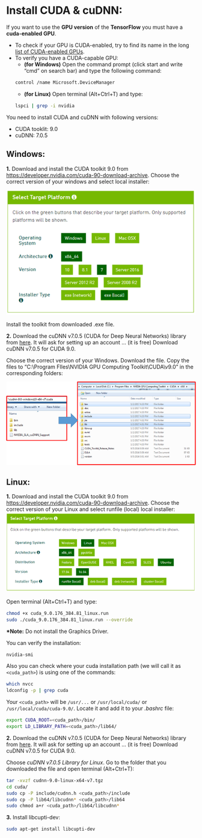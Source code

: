 # Install CUDA & cuDNN:

If you want to use the __GPU version__ of the __TensorFlow__ you must have a __cuda-enabled GPU__.

* To check if your GPU is CUDA-enabled, try to find its name in the long [list of CUDA-enabled GPUs](https://developer.nvidia.com/cuda-gpus).
* To verify you have a CUDA-capable GPU:
  * __(for Windows)__ Open the command prompt (click start and write “cmd” on search bar) and type the following command:
  ```bash
  control /name Microsoft.DeviceManager
  ```
  * __(for Linux)__ Open terminal (Alt+Ctrl+T) and type:
  ```bash
  lspci | grep -i nvidia
  ```

You need to install CUDA and cuDNN with following versions:

- CUDA tooklit: 9.0
- cuDNN: 7.0.5

## Windows:

__1.__ Download and install the CUDA toolkit 9.0 from https://developer.nvidia.com/cuda-90-download-archive. Choose the correct version of your windows and select local installer:

![Alt text](files/cuda_win.png)

Install the toolkit from downloaded .exe file.

__2.__ Download the cuDNN v7.0.5 (CUDA for Deep Neural Networks) library from [here](https://developer.nvidia.com/cudnn).
It will ask for setting up an account … (it is free)
Download cuDNN v7.0.5 for CUDA 9.0.

Choose the correct version of your Windows. Download the file. Copy the files to “C:\Program FIles\NVIDIA GPU Computing Toolkit\CUDA\v9.0” in the corresponding folders:

![Alt text](files/cuda_copy_win.png)

## Linux:

__1.__ Download and install the CUDA toolkit 9.0 from https://developer.nvidia.com/cuda-90-download-archive. Choose the correct version of your Linux and select runfile (local) local installer:
![Alt text](files/cuda_linux.png)

Open terminal (Alt+Ctrl+T) and type:
```bash
chmod +x cuda_9.0.176_384.81_linux.run
sudo ./cuda_9.0.176_384.81_linux.run --override
```
 __*Note:__ Do not install the Graphics Driver.

 You can verify the installation:
```bash
nvidia-smi
```
Also you can check where your cuda installation path (we will call it as ```<cuda_path>```) is using one of the commands:
```bash
which nvcc
ldconfig -p | grep cuda
```

Your ```<cuda_path>``` will be ```/usr/...``` or ```/usr/local/cuda/``` or ```/usr/local/cuda/cuda-9.0/```. Locate it and add it to your _.bashrc_ file:
```bash
export CUDA_ROOT=<cuda_path>/bin/
export LD_LIBRARY_PATH=<cuda_path>/lib64/
```

__2.__ Download the cuDNN v7.0.5 (CUDA for Deep Neural Networks) library from [here](https://developer.nvidia.com/cudnn).
It will ask for setting up an account … (it is free)
Download cuDNN v7.0.5 for CUDA 9.0.

Choose _cuDNN v7.0.5 Library for Linux_. Go to the folder that you downloaded the file and open terminal (Alt+Ctrl+T):
```bash
tar -xvzf cudnn-9.0-linux-x64-v7.tgz
cd cuda/
sudo cp -P include/cudnn.h <cuda_path>/include
sudo cp -P lib64/libcudnn* <cuda_path>/lib64
sudo chmod a+r <cuda_path>/lib64/libcudnn*
```

__3.__ Install libcupti-dev:
```bash
sudo apt-get install libcupti-dev
 ```
